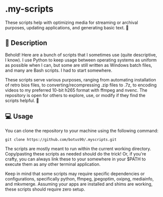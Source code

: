 # .my-scripts
These scripts help with optimizing media for streaming or archival purposes, updating applications, and generating basic text. 👀

## 📖 Description
Behold! Here are a bunch of scripts that I sometimes use (quite descriptive, I know). I use Python to keep usage between operating systems as uniform as possible when I can, but some are still written as Windows batch files, and many are Bash scripts. I had to start somewhere.

These scripts serve various purposes, ranging from automating installation of retro bios files, to converting/recompressing .zip files to .7z, to encoding videos to my preferred 10-bit h265 format with ffmpeg and nvenc. The repository is open for others to explore, use, or modify if they find the scripts helpful. 🌟

## 💻 Usage
You can clone the repository to your machine using the following command:
```
git clone https://github.com/botus99/.myscripts.git
```
The scripts are mostly meant to run within the current working directory. Copy/pasting these scripts as needed should do the trick! Or, if you're crafty, you can always link these to your somewhere in your $PATH to execute them as any other terminal application.

Keep in mind that some scripts may require specific dependencies or configurations, specifically python, ffmpeg, jpegoptim, oxipng, mediainfo, and mkvmerge. Assuming your apps are installed and shims are working, these scripts should require zero setup.
